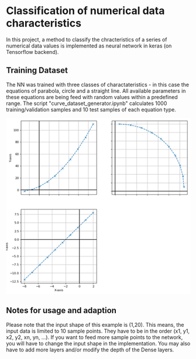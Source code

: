 # Classification of numerical data characteristics

In this project, a method to classify the chracteristics of a series of numerical data values is implemented as neural network in keras (on Tensorflow backend).

## Training Dataset

The NN was trained with three classes of charactateristics - in this case the equations of parabola, circle and a straight line. All available parameters in these equations are being feed with random values within a predefined range. The script "curve_dataset_generator.ipynb" calculates 1000 training/validation samples and 10 test samples of each equation type.

![Three samples](/3Samples.png)

## Notes for usage and adaption

Please note that the input shape of this example is (1,20).
This means, the input data is limited to 10 sample points. They have to be in the order (x1, y1, x2, y2, xn, yn, ...).
If you want to feed more sample points to the network, you will have to change the input shape in the implementation. You may also have to add more layers and/or modify the depth of the Dense layers.
